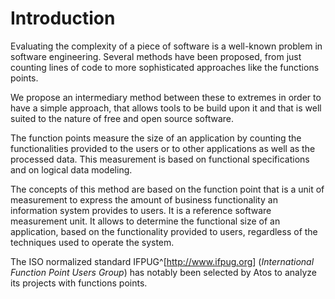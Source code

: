 # Introduction

Evaluating the complexity of a piece of software is a well-known problem in software engineering. Several methods have been proposed, from just counting lines of code to more sophisticated approaches like the functions points.

We propose an intermediary method between these to extremes in order to have a simple approach, that allows tools to be build upon it and that is well suited to the nature of free and open source software.

The function points measure the size of an application by counting the functionalities provided to the users or to other applications as well as the processed data. This measurement is based on functional specifications and on logical data modeling.

The concepts of this method are based on the function point that is a unit of measurement to express the amount of business functionality an information system provides to users. It is a reference software measurement unit. It allows to determine the functional size of an application, based on the functionality provided to users, regardless of the techniques used to operate the system.

The ISO normalized standard IFPUG^[<http://www.ifpug.org>] (_International Function Point Users Group_) has notably been selected by Atos to analyze its projects with functions points.
